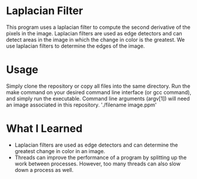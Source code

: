 # Laplacian Filter
This program uses a laplacian filter to compute the second derivative of the pixels in the image. Laplacian filters are used as edge detectors and can detect areas in the image in 
which the change in color is the greatest. We use laplacian filters to determine the edges of the image. 
# Usage
Simply clone the repository or copy all files into the same directory. Run the make command on your desired command line interface (or gcc command), and simply run the executable. 
Command line arguments (argv[1]) will need an image associated in this repository. './filename image.ppm'
# What I Learned
- Laplacian filters are used as edge detectors and can determine the greatest change in color in an image. 
- Threads can improve the performance of a program by splitting up the work between processes. However, too many threads can also slow down a process as well. 
